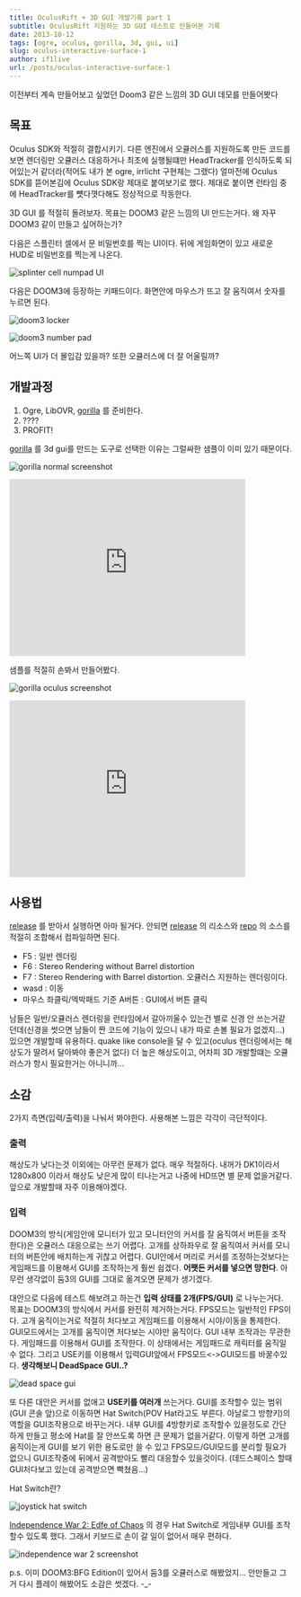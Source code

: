 ```yaml
---
title: OculusRift + 3D GUI 개발기록 part 1
subtitle: OculusRift 지원하는 3D GUI 테스트로 만들어본 기록
date: 2013-10-12
tags: [ogre, oculus, gorilla, 3d, gui, ui]
slug: oculus-interactive-surface-1
author: if1live
url: /posts/oculus-interactive-surface-1
---
```

이전부터 계속 만들어보고 싶었던 Doom3 같은 느낌의 3D GUI 데모를 만들어봣다

목표
----

Oculus SDK와 적절히 결합시키기. 다른 엔진에서 오큘러스를 지원하도록 만든 코드를 보면 렌더링만 오큘러스 대응하거나 최초에 실행될떄만 HeadTracker를 인식하도록 되어있는거 같더라(적어도 내가 본 ogre, irrlicht 구현체는 그랬다) 얼마전에 Oculus SDK를 뜯어본김에 Oculus SDK랑 제대로 붙여보기로 했다. 제대로 붙이면 런타임 중에 HeadTracker를 뻇다꼇다해도 정상적으로 작동한다.

3D GUI 를 적절히 돌려보자. 목표는 DOOM3 같은 느낌의 UI 만드는거다. 왜 자꾸 DOOM3 같이 만들고 싶어하는가?

다음은 스플린터 셀에서 문 비밀번호를 찍는 UI이다. 뒤에 게임화면이 있고 새로운 HUD로 비밀번호를 찍는게 나온다.

![splinter cell numpad UI]({attach}oculus-interactive-surface-1/splinter-cell-number-pad.jpg)

다음은 DOOM3에 등장하는 키패드이다. 화면안에 마우스가 뜨고 잘 움직여서 숫자를 누르면 된다.

![doom3 locker]({attach}oculus-interactive-surface-1/doom3-locker.jpg)

![doom3 number pad]({attach}oculus-interactive-surface-1/doom3-number-pad.jpg)

어느쪽 UI가 더 몰입감 있을까? 또한 오큘러스에 더 잘 어울릴까?

개발과정
--------

1.  Ogre, LibOVR, [gorilla](http://www.ogre3d.org/tikiwiki/Gorilla) 를 준비한다.
2.  ????
3.  PROFIT!

[gorilla](http://www.ogre3d.org/tikiwiki/Gorilla) 를 3d gui를 만드는 도구로 선택한 이유는 그럴싸한 샘플이 이미 있기 때문이다.

![gorilla normal screenshot]({attach}oculus-interactive-surface-1/screenshot-normal.jpg)

<iframe width="420" height="315" src="https://www.youtube.com/embed/e78Hfo5rIyU" frameborder="0" allowfullscreen></iframe>

샘플를 적절히 손봐서 만들어봤다.

![gorilla oculus screenshot]({attach}oculus-interactive-surface-1/screenshot-oculus.jpg)

<iframe width="420" height="315" src="https://www.youtube.com/embed/-8AOYWkNz1Y" frameborder="0" allowfullscreen></iframe>

사용법
------

[release](https://docs.google.com/file/d/0BxRfWUmEuMJxYnI0WTVsUHR1cEU/edit?usp=sharing) 를 받아서 실행하면 아마 될거다. 안되면 [release](https://docs.google.com/file/d/0BxRfWUmEuMJxYnI0WTVsUHR1cEU/edit?usp=sharing) 의 리소스와 [repo](https://github.com/shipduck/kuuko/tree/79bb2957d2923571e51a8ef198937828b8f0a365) 의 소스를 적절히 조합해서 컴파일하면 된다.

-   F5 : 일반 렌더링
-   F6 : Stereo Rendering without Barrel distortion
-   F7 : Stereo Rendering with Barrel distortion. 오큘러스 지원하는 렌더링이다.
-   wasd : 이동
-   마우스 좌클릭/엑박패드 기준 A버튼 : GUI에서 버튼 클릭

남들은 일반/오큘러스 렌더링을 런타임에서 갈아끼울수 있는건 별로 신경 안 쓰는거같던데(신경을 썻으면 남들이 짠 코드에 기능이 있으니 내가 따로 손볼 필요가 없겠지...) 있으면 개발할때 유용하다. quake like console을 달 수 있고(oculus 렌더링에서는 해상도가 딸려서 달아봐야 좋은거 없다) 더 높은 해상도이고, 어차피 3D 개발할떄는 오큘러스가 항시 필요한거는 아니니까...

소감
----

2가지 측면(입력/출력)을 나눠서 봐야한다. 사용해본 느낌은 각각이 극단적이다.

### 출력

해상도가 낮다는것 이외에는 아무런 문제가 없다. 매우 적절하다. 내꺼가 DK1이라서 1280x800 이라서 해상도 낮은게 많이 티나는거고 나중에 HD뜨면 별 문제 없을거같다. 앞으로 개발할때 자주 이용해야겠다.

### 입력

DOOM3의 방식(게임안에 모니터가 있고 모니터안의 커서를 잘 움직여서 버튼을 조작한다)은 오큘러스 대응으로는 쓰기 어렵다. 고개를 상하좌우로 잘 움직여서 커서를 모니터의 버튼안에 배치하는게 귀찮고 어렵다. GUI안에서 머리로 커서를 조정하는것보다는 게임패드를 이용해서 GUI를 조작하는게 훨씬 쉽겠다. **어쨋든 커서를 넣으면 망한다**. 아무런 생각없이 둠3의 GUI를 그대로 옮겨오면 문제가 생기겠다.

대안으로 다음에 테스트 해보려고 하는건 **입력 상태를 2개(FPS/GUI)** 로 나누는거다. 목표는 DOOM3의 방식에서 커서를 완전히 제거하는거다. FPS모드는 일반적인 FPS이다. 고개 움직이는거로 적절히 처다보고 게임패드를 이용해서 시야/이동을 통제한다. GUI모드에서는 고개를 움직이면 처다보는 시야만 움직이다. GUI 내부 조작과는 무관한다. 게임패드를 이용해서 GUI를 조작한다. 이 상태에서는 게임패드로 캐릭터를 움직일 수 없다. 그리고 USE키를 이용해서 입력GUI앞에서 FPS모드&lt;-&gt;GUI모드를 바꿀수있다. **생각해보니 DeadSpace GUI..?**

![dead space gui]({attach}oculus-interactive-surface-1/dead-space-gui.jpg)

또 다른 대안은 커서를 없애고 **USE키를 여러개** 쓰는거다. GUI를 조작할수 있는 범위(GUI 콘솔 앞)으로 이동하면 Hat Switch(POV Hat라고도 부른다. 아날로그 방향키)의 역할을 GUI조작용으로 바꾸는거다. 내부 GUI를 4방향키로 조작할수 있을정도로 간단하게 만들고 평소에 Hat를 잘 안쓰도록 하면 큰 문제가 없을거같다. 이렇게 하면 고개를 움직이는게 GUI를 보기 위한 용도로만 쓸 수 있고 FPS모드/GUI모드를 분리할 필요가 없으니 GUI조작중에 뒤에서 공격받아도 빨리 대응할수 있을것이다. (데드스페이스 할때 GUI처다보고 있는데 공격받으면 빡쳤음...)

Hat Switch란?

![joystick hat switch]({attach}oculus-interactive-surface-1/joystick-hat.png)

[Independence War 2: Edfe of Chaos](http://en.wikipedia.org/wiki/Independence_War_2:_Edge_of_Chaos) 의 경우 Hat Switch로 게임내부 GUI를 조작할수 있도록 했다. 그래서 키보드로 손이 갈 일이 없어서 매우 편하다.

![independence war 2 screenshot]({attach}oculus-interactive-surface-1/independence-war-2.jpg)

p.s. 이미 DOOM3:BFG Edition이 있어서 둠3를 오큘러스로 해봤었지... 안만들고 그거 다시 플레이 해봤어도 소감은 썻겠다. -_-
